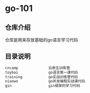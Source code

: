 # go-101

## 仓库介绍

仓库是用来存放基础的go语言学习代码

## 目录说明

```txt
cncamp				云原生训练营
toybai		        go语言第一课代码
training			go实战训练营代码
niaowo		        go并发编程实战课代码
gin                 gin框架的学习代码
```

